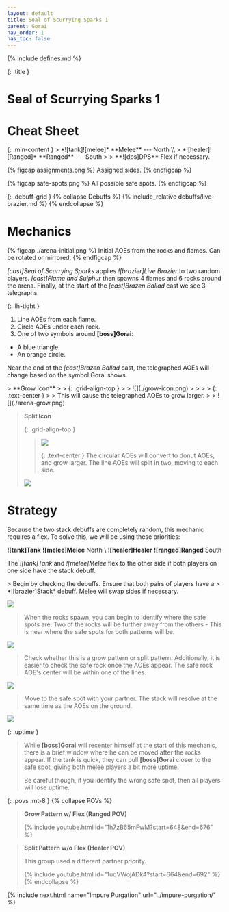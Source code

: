 ```yaml
---
layout: default
title: Seal of Scurrying Sparks 1
parent: Gorai
nav_order: 1
has_toc: false
---
```


{% include defines.md %}

{: .title }
# Seal of Scurrying Sparks 1

# Cheat Sheet

<div class="column-flex even collapse-sm center-sm" markdown="1">
{: .min-content }
> *![tank]![melee]* **Melee** --- North \\
> *![healer]![Ranged]* **Ranged** --- South
>
> **![dps]DPS** Flex if necessary.

{% figcap assignments.png %}
Assigned sides.
{% endfigcap %}

{% figcap safe-spots.png %}
All possible safe spots.
{% endfigcap %}
</div>

{: .debuff-grid }
{% collapse Debuffs %}
{% include_relative debuffs/live-brazier.md %}
{% endcollapse %}

# Mechanics

{% figcap ./arena-initial.png %}
Initial AOEs from the rocks and flames. Can be rotated or mirrored.
{% endfigcap %}

*[cast]Seal of Scurrying Sparks* applies *![brazier]Live Brazier* to two random
players. *[cast]Flame and Sulphur* then spawns 4 flames and 6 rocks around the
arena. Finally, at the start of the *[cast]Brazen Ballad* cast we see 3
telegraphs:

{: .lh-tight }
1. Line AOEs from each flame.
2. Circle AOEs under each rock.
3. One of two symbols around **[boss]Gorai**:
  - A blue triangle.
  - An orange circle.

Near the end of the *[cast]Brazen Ballad* cast, the telegraphed AOEs will change
based on the symbol Gorai shows.

<div class="column-grid" markdown="1">
> **Grow Icon**
>
> {: .grid-align-top }
> > ![](./grow-icon.png)
> >
> > {: .text-center }
> > This will cause the telegraphed AOEs to grow larger.
>
> ![](./arena-grow.png)

> **Split Icon**
>
> {: .grid-align-top }
> > ![](./split-icon.png)
> >
> > {: .text-center }
> > The circular AOEs will convert to donut AOEs, and grow larger. The line AOEs
> > will split in two, moving to each side.
>
> ![](./arena-split.png)
</div>

# Strategy

Because the two stack debuffs are completely random, this mechanic requires a
flex. To solve this, we will be using these priorities:

**![tank]Tank** **![melee]Melee** North \\
**![healer]Healer** **![ranged]Ranged** South

The *![tank]Tank* and *![melee]Melee* flex to the other side if both players on
one side have the stack debuff.

<div class="mechanics" markdown="1">
> Begin by checking the debuffs. Ensure that both pairs of players have a
> *![brazier]Stack* debuff. Melee will swap sides if necessary.

![](./timeline-1.png)

> When the rocks spawn, you can begin to identify where the safe spots are. Two
> of the rocks will be further away from the others - This is near where the
> safe spots for both patterns will be.

![](./timeline-2.png)

> Check whether this is a grow pattern or split pattern. Additionally, it is
> easier to check the safe rock once the AOEs appear. The safe rock AOE's center
> will be within one of the lines.

![](./timeline-3.png)

> Move to the safe spot with your partner. The stack will resolve at the same
> time as the AOEs on the ground.

![](./timeline-4.png)
</div>

{: .uptime }
> While **[boss]Gorai** will recenter himself at the start of this mechanic, there
> is a brief window where he can be moved after the rocks appear. If the tank is
> quick, they can pull **[boss]Gorai** closer to the safe spot, giving both melee
> players a bit more uptime.
>
> Be careful though, if you identify the wrong safe spot, then all players will
> lose uptime.

{: .povs .mt-8 }
{% collapse POVs %}
> **Grow Pattern w/ Flex (Ranged POV)**
>
> {% include youtube.html id="1h7zB65mFwM?start=648&end=676" %}

> **Split Pattern w/o Flex (Healer POV)**
>
> This group used a different partner priority.
>
> {% include youtube.html id="1uqVWojADk4?start=664&end=692" %}
{% endcollapse %}

{% include next.html name="Impure Purgation" url="../impure-purgation/" %}

